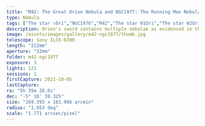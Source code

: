 ```yaml
---
title: "M42: The Great Orion Nebula and NGC1977: The Running Man Nebula"
type: Nebula
tags: ["The star ιOri","NGC1976","M42","The star θ1Ori","The star θ2Ori","NGC1982","M43","The star 42Ori","NGC 1973","NGC1981","NGC1975","NGC1980","NGC1977","The star 45Ori","Great Orion Nebula","Orion Nebula","the Running Man Nebula","Lower Sword","Mairan's Nebula","IC420","Upper Sword"]
description: Orion's sword contains multiple nebulae as evidenced in this wide field mirrorless camera shot.
image: /assets/images/gallery/m42-ngc1977/thumb.jpg
telescope: Sony ILCE-6300
length: "212mm"
aperture: "33mm"
folder: m42-ngc1977
exposure: 3
lights: 121
sessions: 1
firstCapture: 2021-10-05 
lastCapture:
ra: "5h 35m 28.6s"
dec: "-5° 18' 38.325"
size: "169.393 x 161.986 arcmin"
radius: "1.953 deg"
scale: "1.771 arcsec/pixel"
---
```

